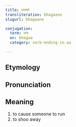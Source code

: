 ```yaml
---
title: भगाणो
transliteration: bhagaano
slugurl: bhagaano

conjugation: 
  term: भगा
  en: bhagaa
  category: verb-ending-in-aa

---
```

## Etymology

## Pronunciation

## Meaning
1. to cause someone to run
2. to shoo away